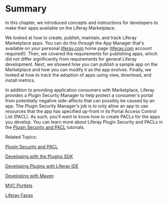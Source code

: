 # Summary [](id=summary)

In this chapter, we introduced concepts and instructions for developers to make
their apps available on the Liferay Marketplace. 

We looked at how to create, publish, maintain, and track Liferay Marketplace
apps. You can do this through the App Manager that's available on your personal
[liferay.com](http://liferay.com) home page ([liferay.com](http://liferay.com)
account required!). Then, we covered the requirements for publishing apps, which
did not differ significantly from requirements for general Liferay development.
Next, we showed how you can publish a sample app on the Marketplace and how you
can modify it as the app evolves. Finally, we looked at how to track the
adoption of apps using view, download, and install metrics. 

In addition to providing application consumers with Marketplace, Liferay
provides a Plugin Security Manager to help protect a consumer's portal from
potentially negative side-affects that can possibly be caused by an app. The
Plugin Security Manager's job is to only allow an app to use resources that the
app has specified up-front in its Portal Access Control List (PACL). As such,
you'll want to know how to create PACLs for the apps you develop. You can learn
more about Liferay Plugin Security and PACLs in the
[Plugin Security and PACL](/develop/tutorials/-/knowledge_base/plugin-security-and-pacl)
tutorials. 

Related Topics:

[Plugin Security and PACL](/develop/tutorials/-/knowledge_base/plugin-security-and-pacl)

[Developing with the Plugins SDK](/develop/tutorials/-/knowledge_base/plugins-sdk)

[Developing Plugins with Liferay IDE](/develop/tutorials/-/knowledge_base/liferay-ide)

[Developing with Maven](/develop/tutorials/-/knowledge_base/maven)

[MVC Portlets](/develop/tutorials/-/knowledge_base/developing-jsp-portlets-using-liferay-mvc)

[Liferay Faces](/develop/tutorials/-/knowledge_base/liferay-faces-jsf-portlets)

